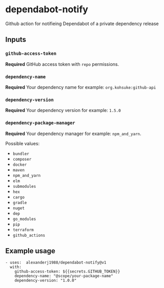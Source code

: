 # dependabot-notify
Github action for notifieing Dependabot of a private dependency release

## Inputs

### `github-access-token`

**Required** GitHub access token with `repo` permissions.

### `dependency-name`

**Required** Your dependency name for example: `org.kohsuke:github-api`

### `dependency-version`

**Required** Your dependency version for example: `1.5.0`

### `dependency-package-manager`
**Required** Your dependency manager for example: `npm_and_yarn`. 

Possible values: 
- `bundler`
- `composer`
- `docker`
- `maven`
- `npm_and_yarn`
- `elm`
- `submodules`
- `hex`
- `cargo`
- `gradle`
- `nuget`
- `dep`
- `go_modules`
- `pip`
- `terraform`
- `github_actions`

## Example usage
```
- uses:  alexanderj1988/dependabot-notify@v1
  with:
    github-access-token: ${{secrets.GITHUB_TOKEN}}
    dependency-name: "@scope/your-package-name"
    dependency-version: "1.0.0"
```
  